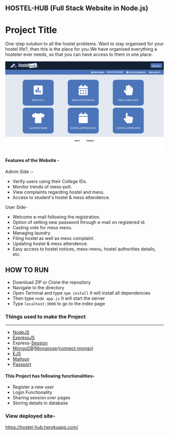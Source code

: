 
<!-- # Project Title

A nice project with a nice description

---
## Requirements

For development, you will only need Node.js and a node global package, E, installed in your environement.

### Node
- #### Node installation on Windows

  Just go on [official Node.js website](https://nodejs.org/) and download the installer.
Also, be sure to have `git` available in your PATH, `npm` might need it (You can find git [here](https://git-scm.com/)).

- #### Node installation on Ubuntu

  You can install nodejs and npm easily with apt install, just run the following commands.

      $ sudo apt install nodejs
      $ sudo apt install npm

- #### Other Operating Systems
  You can find more information about the installation on the [official Node.js website](https://nodejs.org/) and the [official NPM website](https://npmjs.org/).

If the installation was successful, you should be able to run the following command.

    $ node --version
    v8.11.3

    $ npm --version
    6.1.0

If you need to update `npm`, you can make it using `npm`! Cool right? After running the following command, just open again the command line and be happy.

    $ npm install npm -g

###
### Yarn installation
  After installing node, this project will need yarn too, so just run the following command.

      $ npm install -g yarn

---

## Install

    $ git clone https://github.com/YOUR_USERNAME/PROJECT_TITLE
    $ cd PROJECT_TITLE
    $ yarn install

## Configure app

Open `a/nice/path/to/a.file` then edit it with your settings. You will need:

- A setting;
- Another setting;
- One more setting;

## Running the project

    $ yarn start

## Simple build for production

    $ yarn build -->
<!-- 
# NodeJS Shopping Cart - NodeJS, Express, Express-Session, Express handlebars (hbs)

### Run locally on your machine
You need to have installed Node and NPM.

![NodeJS Shopping Cart](/bedsheet.jpg?raw=true "NodeJS Shopping Cart")

Clone this repository
``` shell
git clone https://github.com/gtsopour/nodejs-shopping-cart.git
```

Install dependencies
``` shell
npm install
```

Start NodeJS server at http://localhost:3000
``` shell
npm start
```

For Nodemon usage
``` shell
nodemon ./bin/www
```

### Technologies
NodeJS, Express, Express-Session, Nodemon, hbs - Express.js view engine for handlebars.js

For any extra questions, please contact me at gtsopour@gmail.com.  -->

## HOSTEL-HUB (Full Stack Website in Node.js)

# Project Title

One-step solution to all the hostel problems.
Want to stay organised for your hostel life?, then this is the place for you.We have organised everything a hosteler ever needs, so that you can have access to them in one place.

![Screenshot](./Screenshot.png?raw=true "Screenshot")

#### Features of the Website -

Admin Side :-     
- Verify users using their College IDs.
- Monitor trends of mess-poll.
- View complaints regarding hostel and mess.
- Access to student's hostel & mess attendence.

User Side-
- Welcome e-mail following the registration.
- Option of setting new password through e-mail on registered id.
- Casting vote for mess menu.
- Managing laundry.
- Filing hostel as well as mess complaint.
- Updating hostel & mess attendence.
- Easy access to hostel notices, mess-menu, hostel authorities details, etc.

## HOW TO RUN

- Download ZIP or Clone the repository
- Navigate to the directory
- Open Terminal and type `npm install` It will install all dependencies
- Then type `node app.js` It will start the server
- Type `localhost:3000` to go to the index page

### Things used to make the Project
-------------------------------------------------------------------------------------------------------------
- [NodeJS](https://nodejs.org/en/docs/)
- [ExpressJS](https://expressjs.com/en/4x/api.html)
- Express-[Session](https://github.com/expressjs/session)
- [MongoDB](https://www.mongodb.com/)([Mongoose](mongoosejs.com/docs/)/[connect-mongo](https://www.npmjs.com/package/connect-mongo))
- [EJS](http://ejs.co/)
- [Mailgun](http://mailgun.com/)
- [Passport](http://passportjs.org/docs)

#### This Project has following functionalities-
      
- Register a new user
- Login Functionality
- Sharing session over pages
- Storing details in database

### View deployed site- 
https://hostel-hub.herokuapp.com/
